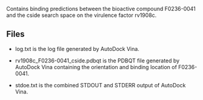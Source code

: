 Contains binding predictions between the bioactive compound F0236-0041 and the cside search space on the virulence factor rv1908c.

## Files

- log.txt is the log file generated by AutoDock Vina.

- rv1908c_F0236-0041_cside.pdbqt is the PDBQT file generated by AutoDock Vina containing the orientation and binding location of F0236-0041.

- stdoe.txt is the combined STDOUT and STDERR output of AutoDock Vina.

